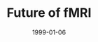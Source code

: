 ---
title: "Future of fMRI"
project_id: 
date: 1999-01-06
conference_id: ""
presenters:
   - peter_bandettini
summary: "Biophysics Research Institute, Medical College of Wisconsin"
file: /assets/presentations/
filename: 
layout: presentation
---